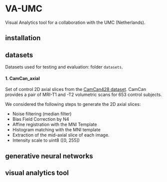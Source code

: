 # VA-UMC
Visual Analytics tool for a collaboration with the UMC (Netherlands).

## installation


## datasets
Datasets used for testing and evaluation: folder `datasets`.

#### 1. CamCan_axial
Set of control 2D axial slices from the [CamCan428 dataset](https://camcan-archive.mrc-cbu.cam.ac.uk/dataaccess/). CamCan provides a pair of MRI-T1 and -T2 volumetric scans for 653 control subjects.

We considered the following steps to generate the 2D axial slices:
- Noise filtering (median filter)
- Bias Field Correction by N4
- Affine registration with the MNI Template
- Histogram matching with the MNI template
- Extraction of the mid-axial slice of each image.
- Intensity scale to uint8 ([0, 255])


## generative neural networks


## visual analytics tool

